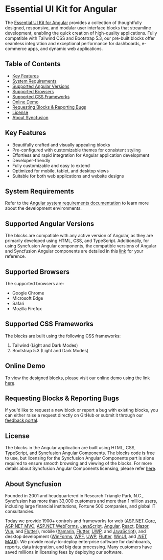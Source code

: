 # Essential UI Kit for Angular

The [Essential UI Kit for Angular](https://www.syncfusion.com/essential-angular-ui-kit?utm_source=github&utm_medium=listing&utm_campaign=angular_ui_kit_github_readme) provides a collection of thoughtfully designed, responsive, and modular user interface blocks that streamline development, enabling the quick creation of high-quality applications. Fully compatible with Tailwind CSS and Bootstrap 5.3, our pre-built blocks offer seamless integration and exceptional performance for dashboards, e-commerce apps, and dynamic web applications.

## Table of Contents
- [Key Features](#key-features)
- [System Requirements](#system-requirements)
- [Supported Angular Versions](#supported-angular-versions)
- [Supported Browsers](#supported-browsers)
- [Supported CSS Frameworks](#supported-css-frameworks)
- [Online Demo](#online-demo)
- [Requesting Blocks & Reporting Bugs](#requesting-blocks--reporting-bugs)
- [License](#license)
- [About Syncfusion](#about-syncfusion)

## Key Features
- Beautifully crafted and visually appealing blocks
- Pre-configured with customizable themes for consistent styling
- Effortless and rapid integration for Angular application development
- Developer-friendly
- Fully customizable and easy to extend
- Optimized for mobile, tablet, and desktop views
- Suitable for both web applications and website designs

## System Requirements
Refer to the [Angular system requirements documentation](https://angular.io/guide/setup-local) to learn more about the development environments.

## Supported Angular Versions
The blocks are compatible with any active version of Angular, as they are primarily developed using HTML, CSS, and TypeScript. Additionally, for using Syncfusion Angular components, the compatible versions of Angular and Syncfusion Angular components are detailed in this [link](https://ej2.syncfusion.com/angular/documentation/system-requirement#angular-supported-versions) for your reference.

## Supported Browsers
The supported browsers are:
- Google Chrome
- Microsoft Edge
- Safari
- Mozilla Firefox

## Supported CSS Frameworks
The blocks are built using the following CSS frameworks:
1. Tailwind (Light and Dark Modes)
2. Bootstrap 5.3 (Light and Dark Modes)

## Online Demo
To view the designed blocks, please visit our online demo using the link [here](https://ej2.syncfusion.com/angular/essential-ui-kit/#/blocks?utm_source=github&utm_medium=listing&utm_campaign=angular_ui_kit_github_readme).

## Requesting Blocks & Reporting Bugs
If you'd like to request a new block or report a bug with existing blocks, you can either raise a request directly on GitHub or submit it through our [feedback portal](https://www.syncfusion.com/feedback/angular).

## License
The blocks in the Angular application are built using HTML, CSS, TypeScript, and Syncfusion Angular Components. The blocks code is free to use, but licensing for the Syncfusion Angular Components part is alone required to ensure smooth browsing and viewing of the blocks. For more details about Syncfusion Angular Components licensing, please refer [here](https://ej2.syncfusion.com/angular/documentation/licensing/overview).

## About Syncfusion
Founded in 2001 and headquartered in Research Triangle Park, N.C., Syncfusion has more than 33,000 customers and more than 1 million users, including large financial institutions, Fortune 500 companies, and global IT consultancies.

Today we provide 1900+ controls and frameworks for web ([ASP.NET Core](https://www.syncfusion.com/aspnet-core-ui-controls?utm_source=github&utm_medium=listing&utm_campaign=angular_ui_kit_github_readme), [ASP.NET MVC](https://www.syncfusion.com/aspnet-mvc-ui-controls?utm_source=github&utm_medium=listing&utm_campaign=angular_ui_kit_github_readme), [ASP.NET WebForms](https://www.syncfusion.com/jquery/aspnet-web-forms-ui-controls?utm_source=github&utm_medium=listing&utm_campaign=angular_ui_kit_github_readme), [JavaScript](https://www.syncfusion.com/javascript-ui-controls?utm_source=github&utm_medium=listing&utm_campaign=angular_ui_kit_github_readme), [Angular](https://www.syncfusion.com/angular-ui-components?utm_source=github&utm_medium=listing&utm_campaign=angular_ui_kit_github_readme), [React](https://www.syncfusion.com/react-ui-components?utm_source=github&utm_medium=listing&utm_campaign=angular_ui_kit_github_readme), [Blazor](https://www.syncfusion.com/blazor-components?utm_source=github&utm_medium=listing&utm_campaign=angular_ui_kit_github_readme), [Vue](https://www.syncfusion.com/vue-ui-components?utm_source=github&utm_medium=listing&utm_campaign=angular_ui_kit_github_readme), and [Flutter](https://www.syncfusion.com/flutter-widgets?utm_source=github&utm_medium=listing&utm_campaign=angular_ui_kit_github_readme)), mobile ([Xamarin](https://www.syncfusion.com/xamarin-ui-controls?utm_source=github&utm_medium=listing&utm_campaign=angular_ui_kit_github_readme), [Flutter](https://www.syncfusion.com/flutter-widgets?utm_source=github&utm_medium=listing&utm_campaign=angular_ui_kit_github_readme), [UWP](https://www.syncfusion.com/uwp-ui-controls?utm_source=github&utm_medium=listing&utm_campaign=angular_ui_kit_github_readme), and [JavaScript](https://www.syncfusion.com/javascript-ui-controls?utm_source=github&utm_medium=listing&utm_campaign=angular_ui_kit_github_readme)), and desktop development ([WinForms](https://www.syncfusion.com/winforms-ui-controls?utm_source=github&utm_medium=listing&utm_campaign=angular_ui_kit_github_readme), [WPF](https://www.syncfusion.com/products/wpf-ui-controls?utm_source=github&utm_medium=listing&utm_campaign=angular_ui_kit_github_readme), [UWP](https://www.syncfusion.com/uwp-ui-controls?utm_source=github&utm_medium=listing&utm_campaign=angular_ui_kit_github_readme), [Flutter](https://www.syncfusion.com/flutter-widgets?utm_source=github&utm_medium=listing&utm_campaign=angular_ui_kit_github_readme), [WinUI](https://www.syncfusion.com/winui-controls?utm_source=github&utm_medium=listing&utm_campaign=angular_ui_kit_github_readme), and [.NET MAUI](https://www.syncfusion.com/maui-controls?utm_source=github&utm_medium=listing&utm_campaign=angular_ui_kit_github_readme)). We provide ready-to-deploy enterprise software for dashboards, reports, data integration, and big data processing. Many customers have saved millions in licensing fees by deploying our software.
